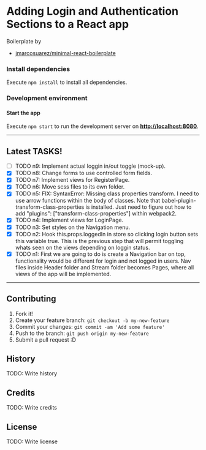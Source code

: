 # Adding Login and Authentication Sections to a React app

Boilerplate by
  - [jmarcosuarez/minimal-react-boilerplate](https://github.com/jmarcosuarez/minimal-react-boilerplate)

### Install dependencies

Execute `npm install` to install all dependencies.

### Development environment

#### Start the app

Execute `npm start` to run the development server on **[http://localhost:8080](http://localhost:8080)**.

- - - -

## Latest TASKS!
- [ ] TODO n9: Implement actual loggin in/out toggle (mock-up).
- [x] TODO n8: Change forms to use controlled form fields.
- [x] TODO n7: Implement views for RegisterPage.
- [x] TODO n6: Move scss files to its own folder.
- [x] TODO n5: FIX: SyntaxError: Missing class properties transform. I need to use arrow functions within the body of classes. Note that babel-plugin-transform-class-properties is installed. Just need to figure out how to add "plugins": ["transform-class-properties"] within webpack2.
- [x] TODO n4: Implement views for LoginPage.
- [x] TODO n3: Set styles on the Navigation menu.
- [x] TODO n2: Hook this.props.loggedIn in store so clicking login button sets this variable true. This is the previous step that will permit toggling whats seen on the views depending on loggin status.
- [x] TODO n1: First we are going to do is create a Navigation bar on top, functionality would be different for login and not logged in users. Nav files inside Header folder and Stream folder becomes Pages, where all views of the app will be implemented.

- - - -

## Contributing
1. Fork it!
2. Create your feature branch: `git checkout -b my-new-feature`
3. Commit your changes: `git commit -am 'Add some feature'`
4. Push to the branch: `git push origin my-new-feature`
5. Submit a pull request :D
## History
TODO: Write history
## Credits
TODO: Write credits
## License
TODO: Write license
